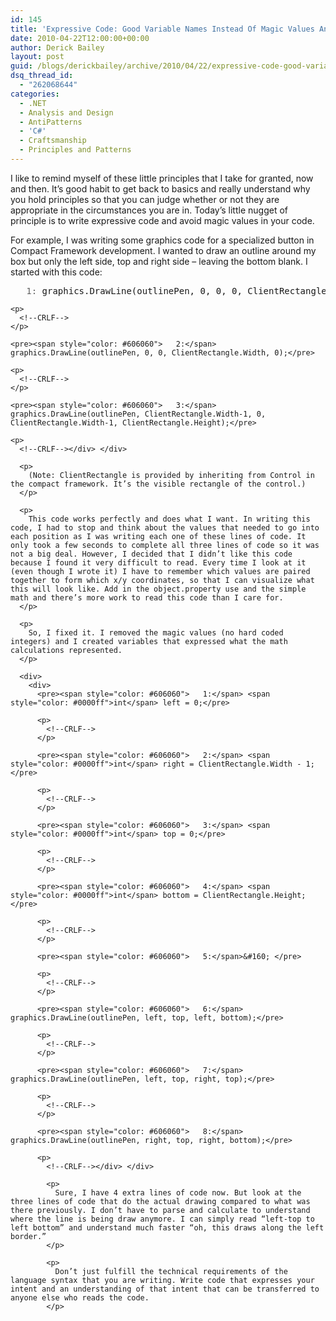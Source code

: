 ```yaml
---
id: 145
title: 'Expressive Code: Good Variable Names Instead Of Magic Values And Calculations'
date: 2010-04-22T12:00:00+00:00
author: Derick Bailey
layout: post
guid: /blogs/derickbailey/archive/2010/04/22/expressive-code-good-variable-names-instead-of-magic-values-and-calculations.aspx
dsq_thread_id:
  - "262068644"
categories:
  - .NET
  - Analysis and Design
  - AntiPatterns
  - 'C#'
  - Craftsmanship
  - Principles and Patterns
---
```

I like to remind myself of these little principles that I take for granted, now and then. It’s good habit to get back to basics and really understand why you hold principles so that you can judge whether or not they are appropriate in the circumstances you are in. Today’s little nugget of principle is to write expressive code and avoid magic values in your code. 

For example, I was writing some graphics code for a specialized button in Compact Framework development. I wanted to draw an outline around my box but only the left side, top and right side – leaving the bottom blank. I started with this code:

<div>
  <div>
    <pre><span style="color: #606060">   1:</span> graphics.DrawLine(outlinePen, 0, 0, 0, ClientRectangle.Height);</pre>
    
    <p>
      <!--CRLF-->
    </p>
    
    <pre><span style="color: #606060">   2:</span> graphics.DrawLine(outlinePen, 0, 0, ClientRectangle.Width, 0);</pre>
    
    <p>
      <!--CRLF-->
    </p>
    
    <pre><span style="color: #606060">   3:</span> graphics.DrawLine(outlinePen, ClientRectangle.Width-1, 0, ClientRectangle.Width-1, ClientRectangle.Height);</pre>
    
    <p>
      <!--CRLF--></div> </div> 
      
      <p>
        (Note: ClientRectangle is provided by inheriting from Control in the compact framework. It’s the visible rectangle of the control.)
      </p>
      
      <p>
        This code works perfectly and does what I want. In writing this code, I had to stop and think about the values that needed to go into each position as I was writing each one of these lines of code. It only took a few seconds to complete all three lines of code so it was not a big deal. However, I decided that I didn’t like this code because I found it very difficult to read. Every time I look at it (even though I wrote it) I have to remember which values are paired together to form which x/y coordinates, so that I can visualize what this will look like. Add in the object.property use and the simple math and there’s more work to read this code than I care for.
      </p>
      
      <p>
        So, I fixed it. I removed the magic values (no hard coded integers) and I created variables that expressed what the math calculations represented.
      </p>
      
      <div>
        <div>
          <pre><span style="color: #606060">   1:</span> <span style="color: #0000ff">int</span> left = 0;</pre>
          
          <p>
            <!--CRLF-->
          </p>
          
          <pre><span style="color: #606060">   2:</span> <span style="color: #0000ff">int</span> right = ClientRectangle.Width - 1;</pre>
          
          <p>
            <!--CRLF-->
          </p>
          
          <pre><span style="color: #606060">   3:</span> <span style="color: #0000ff">int</span> top = 0;</pre>
          
          <p>
            <!--CRLF-->
          </p>
          
          <pre><span style="color: #606060">   4:</span> <span style="color: #0000ff">int</span> bottom = ClientRectangle.Height;</pre>
          
          <p>
            <!--CRLF-->
          </p>
          
          <pre><span style="color: #606060">   5:</span>&#160; </pre>
          
          <p>
            <!--CRLF-->
          </p>
          
          <pre><span style="color: #606060">   6:</span> graphics.DrawLine(outlinePen, left, top, left, bottom);</pre>
          
          <p>
            <!--CRLF-->
          </p>
          
          <pre><span style="color: #606060">   7:</span> graphics.DrawLine(outlinePen, left, top, right, top);</pre>
          
          <p>
            <!--CRLF-->
          </p>
          
          <pre><span style="color: #606060">   8:</span> graphics.DrawLine(outlinePen, right, top, right, bottom);</pre>
          
          <p>
            <!--CRLF--></div> </div> 
            
            <p>
              Sure, I have 4 extra lines of code now. But look at the three lines of code that do the actual drawing compared to what was there previously. I don’t have to parse and calculate to understand where the line is being draw anymore. I can simply read “left-top to left bottom” and understand much faster “oh, this draws along the left border.”
            </p>
            
            <p>
              Don’t just fulfill the technical requirements of the language syntax that you are writing. Write code that expresses your intent and an understanding of that intent that can be transferred to anyone else who reads the code.
            </p>